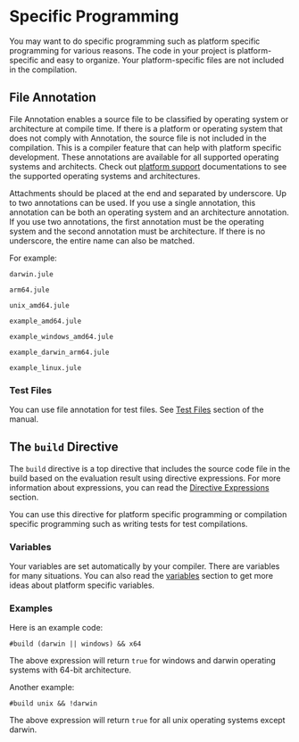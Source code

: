 # Specific Programming

You may want to do specific programming such as platform specific programming for various reasons. The code in your project is platform-specific and easy to organize. Your platform-specific files are not included in the compilation.

## File Annotation
File Annotation enables a source file to be classified by operating system or architecture at compile time. If there is a platform or operating system that does not comply with Annotation, the source file is not included in the compilation. This is a compiler feature that can help with platform specific development. These annotations are available for all supported operating systems and architects. Check out [platform support](/compiler/platform-support) documentations to see the supported operating systems and architectures.

Attachments should be placed at the end and separated by underscore. Up to two annotations can be used. If you use a single annotation, this annotation can be both an operating system and an architecture annotation. If you use two annotations, the first annotation must be the operating system and the second annotation must be architecture. If there is no underscore, the entire name can also be matched.

For example:
```
darwin.jule
```
```
arm64.jule
```
```
unix_amd64.jule
```
```
example_amd64.jule
```
```
example_windows_amd64.jule
```
```
example_darwin_arm64.jule
```
```
example_linux.jule
```

### Test Files

You can use file annotation for test files. See [Test Files](/debugging/testing/writing-tests#test-files) section of the manual.

## The `build` Directive

The `build` directive is a top directive that includes the source code file in the build based on the evaluation result using directive expressions. For more information about expressions, you can read the [Directive Expressions](/compiler/directives#directive-expressions) section.

You can use this directive for platform specific programming or compilation specific programming such as writing tests for test compilations.

### Variables

Your variables are set automatically by your compiler. There are variables for many situations. You can also read the [variables](/compiler/directives#variables) section to get more ideas about platform specific variables.

### Examples

Here is an example code:

```jule
#build (darwin || windows) && x64
```

The above expression will return `true` for windows and darwin operating systems with 64-bit architecture.

Another example:

```jule
#build unix && !darwin
```

The above expression will return `true` for all unix operating systems except darwin.
